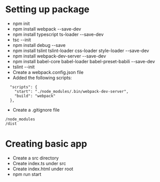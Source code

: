 # Setting up package
-  npm init
-  npm install webpack --save-dev
-  npm install typescript ts-loader --save-dev
-  tsc --init
-  npm install debug --save
-  npm install tslint tslint-loader css-loader style-loader --save-dev 
-  npm install webpack-dev-server --save-dev
-  npm install babel-core babel-loader babel-preset-babili --save-dev 
-  tslint --init
-  Create a webpack.config.json file
-  Added the following scripts:
```
  "scripts": {
    "start": "./node_modules/.bin/webpack-dev-server",
    "build": "webpack"
  },
  ```

- Create a .gitignore file
```
/node_modules
/dist
```

# Creating basic app
- Create a src directory
- Create index.ts under src
- Create index.html under root
- npm run start